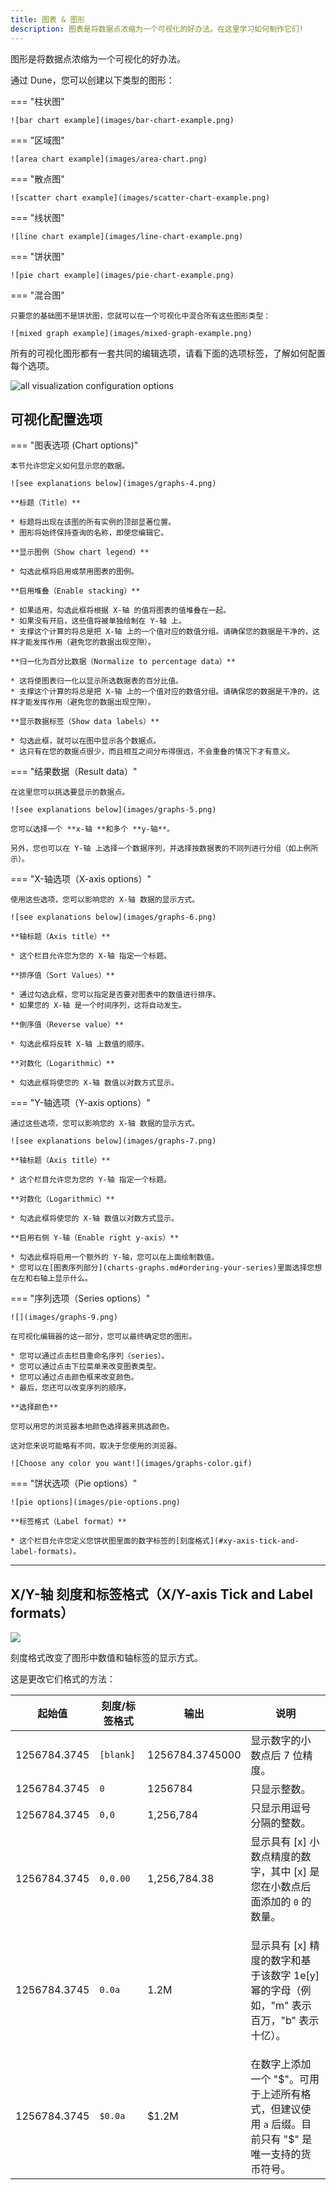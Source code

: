 ```yaml
---
title: 图表 & 图形
description: 图表是将数据点浓缩为一个可视化的好办法。在这里学习如何制作它们!
---
```


图形是将数据点浓缩为一个可视化的好办法。

通过 Dune，您可以创建以下类型的图形：

=== "柱状图"

    ![bar chart example](images/bar-chart-example.png)

=== "区域图"

    ![area chart example](images/area-chart.png)

=== "散点图"

    ![scatter chart example](images/scatter-chart-example.png)

=== "线状图"

    ![line chart example](images/line-chart-example.png)

=== "饼状图"

    ![pie chart example](images/pie-chart-example.png)

=== "混合图"

    只要您的基础图不是饼状图，您就可以在一个可视化中混合所有这些图形类型：

    ![mixed graph example](images/mixed-graph-example.png)

所有的可视化图形都有一套共同的编辑选项，请看下面的选项标签，了解如何配置每个选项。

![all visualization configuration options](images/all-visualization-configuration-options.png)

## 可视化配置选项

=== "图表选项 (Chart options)"

    本节允许您定义如何显示您的数据。

    ![see explanations below](images/graphs-4.png)

    **标题（Title）**

    * 标题将出现在该图的所有实例的顶部显著位置。
    * 图形将始终保持查询的名称，即使您编辑它。

    **显示图例（Show chart legend）**

    * 勾选此框将启用或禁用图表的图例。

    **启用堆叠（Enable stacking）**

    * 如果适用，勾选此框将根据 X-轴 的值将图表的值堆叠在一起。
    * 如果没有开启，这些值将被单独绘制在 Y-轴 上。
    * 支撑这个计算的将总是把 X-轴 上的一个值对应的数值分组。请确保您的数据是干净的，这样才能发挥作用（避免您的数据出现空隙）。

    **归一化为百分比数据（Normalize to percentage data）**

    * 这将使图表归一化以显示所选数据表的百分比值。
    * 支撑这个计算的将总是把 X-轴 上的一个值对应的数值分组。请确保您的数据是干净的，这样才能发挥作用（避免您的数据出现空隙）。

    **显示数据标签（Show data labels）**

    * 勾选此框，就可以在图中显示各个数据点。
    * 这只有在您的数据点很少，而且相互之间分布得很远，不会重叠的情况下才有意义。

=== "结果数据（Result data）"

    在这里您可以挑选要显示的数据点。

    ![see explanations below](images/graphs-5.png)

    您可以选择一个 **x-轴 **和多个 **y-轴**。

    另外，您也可以在 Y-轴 上选择一个数据序列，并选择按数据表的不同列进行分组（如上例所示）。

=== "X-轴选项（X-axis options）"

    使用这些选项，您可以影响您的 X-轴 数据的显示方式。

    ![see explanations below](images/graphs-6.png)

    **轴标题（Axis title）**

    * 这个栏目允许您为您的 X-轴 指定一个标题。

    **排序值（Sort Values）**

    * 通过勾选此框，您可以指定是否要对图表中的数值进行排序。
    * 如果您的 X-轴 是一个时间序列，这将自动发生。

    **倒序值（Reverse value）**

    * 勾选此框将反转 X-轴 上数值的顺序。

    **对数化（Logarithmic）**

    * 勾选此框将使您的 X-轴 数值以对数方式显示。

=== "Y-轴选项（Y-axis options）"

    通过这些选项，您可以影响您的 X-轴 数据的显示方式。

    ![see explanations below](images/graphs-7.png)

    **轴标题（Axis title）**

    * 这个栏目允许您为您的 Y-轴 指定一个标题。

    **对数化（Logarithmic）**

    * 勾选此框将使您的 X-轴 数值以对数方式显示。

    **启用右侧 Y-轴（Enable right y-axis）**

    * 勾选此框将启用一个额外的 Y-轴，您可以在上面绘制数值。
    * 您可以在[图表序列部分](charts-graphs.md#ordering-your-series)里面选择您想在左和右轴上显示什么。

=== "序列选项（Series options）"

    ![](images/graphs-9.png)

    在可视化编辑器的这一部分，您可以最终确定您的图形。

    * 您可以通过点击栏目重命名序列（series）。
    * 您可以通过点击下拉菜单来改变图表类型。
    * 您可以通过点击颜色框来改变颜色。
    * 最后，您还可以改变序列的顺序。

    **选择颜色**

    您可以用您的浏览器本地颜色选择器来挑选颜色。

    这对您来说可能略有不同，取决于您使用的浏览器。

    ![Choose any color you want!](images/graphs-color.gif)

=== "饼状选项（Pie options）"
    
    ![pie options](images/pie-options.png)
    
    **标签格式（Label format）**

    * 这个栏目允许您定义您饼状图里面的数字标签的[刻度格式](#xy-axis-tick-and-label-formats)。

***

## X/Y-轴 刻度和标签格式（X/Y-axis Tick and Label formats）

![](images/graphs-8.png)

刻度格式改变了图形中数值和轴标签的显示方式。

这是更改它们格式的方法：

| 起始值       | 刻度/标签格式 | 输出          | 说明                                                                                                                                           |
| ------------ | ----------- | --------------- | ----------------------------------------------------------------------------------------------------------------------------------------------------- |
| 1256784.3745 | `[blank]`  | 1256784.3745000 | 显示数字的小数点后 7 位精度。                                                                                                               |
| 1256784.3745 | `0`           | 1256784         | 只显示整数。                                                                                                                            |
| 1256784.3745 | `0,0`         | 1,256,784       | 只显示用逗号分隔的整数。                                                                                                   |
| 1256784.3745 | `0,0.00`      | 1,256,784.38    | 显示具有 [x] 小数点精度的数字，其中 [x] 是您在小数点后面添加的 `0` 的数量。                                                                |
| 1256784.3745 | `0.0a`     | 1.2M            | <p>显示具有 [x] 精度的数字和基于该数字 1e[y] 幂的字母（例如，"m" 表示百万，"b" 表示十亿）。  |
| 1256784.3745 | `$0.0a`    | $1.2M           | 在数字上添加一个 "\$"。可用于上述所有格式，但建议使用 `a` 后缀。目前只有 "\$" 是唯一支持的货币符号。                                                                                                           |